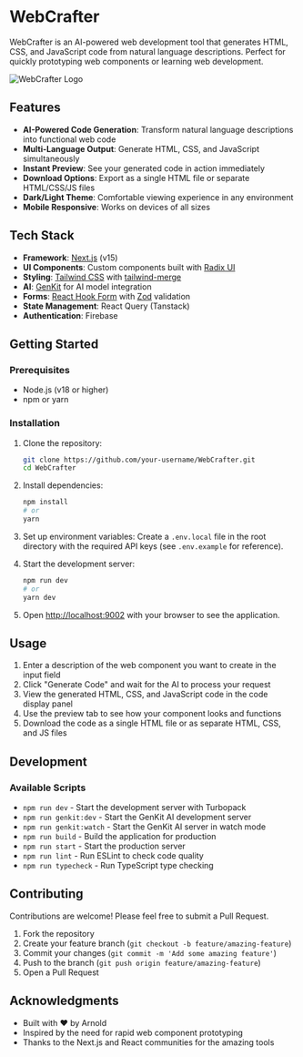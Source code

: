 # WebCrafter

WebCrafter is an AI-powered web development tool that generates HTML, CSS, and JavaScript code from natural language descriptions. Perfect for quickly prototyping web components or learning web development.

![WebCrafter Logo](public/favicon.ico)

## Features

- **AI-Powered Code Generation**: Transform natural language descriptions into functional web code
- **Multi-Language Output**: Generate HTML, CSS, and JavaScript simultaneously
- **Instant Preview**: See your generated code in action immediately
- **Download Options**: Export as a single HTML file or separate HTML/CSS/JS files
- **Dark/Light Theme**: Comfortable viewing experience in any environment
- **Mobile Responsive**: Works on devices of all sizes

## Tech Stack

- **Framework**: [Next.js](https://nextjs.org/) (v15)
- **UI Components**: Custom components built with [Radix UI](https://www.radix-ui.com/)
- **Styling**: [Tailwind CSS](https://tailwindcss.com/) with [tailwind-merge](https://github.com/dcastil/tailwind-merge)
- **AI**: [GenKit](https://genkit.ai/) for AI model integration
- **Forms**: [React Hook Form](https://react-hook-form.com/) with [Zod](https://github.com/colinhacks/zod) validation
- **State Management**: React Query (Tanstack)
- **Authentication**: Firebase

## Getting Started

### Prerequisites

- Node.js (v18 or higher)
- npm or yarn

### Installation

1. Clone the repository:
   ```bash
   git clone https://github.com/your-username/WebCrafter.git
   cd WebCrafter
   ```

2. Install dependencies:
   ```bash
   npm install
   # or
   yarn
   ```

3. Set up environment variables:
   Create a `.env.local` file in the root directory with the required API keys (see `.env.example` for reference).

4. Start the development server:
   ```bash
   npm run dev
   # or
   yarn dev
   ```

5. Open [http://localhost:9002](http://localhost:9002) with your browser to see the application.

## Usage

1. Enter a description of the web component you want to create in the input field
2. Click "Generate Code" and wait for the AI to process your request
3. View the generated HTML, CSS, and JavaScript code in the code display panel
4. Use the preview tab to see how your component looks and functions
5. Download the code as a single HTML file or as separate HTML, CSS, and JS files

## Development

### Available Scripts

- `npm run dev` - Start the development server with Turbopack
- `npm run genkit:dev` - Start the GenKit AI development server
- `npm run genkit:watch` - Start the GenKit AI server in watch mode
- `npm run build` - Build the application for production
- `npm run start` - Start the production server
- `npm run lint` - Run ESLint to check code quality
- `npm run typecheck` - Run TypeScript type checking

## Contributing

Contributions are welcome! Please feel free to submit a Pull Request.

1. Fork the repository
2. Create your feature branch (`git checkout -b feature/amazing-feature`)
3. Commit your changes (`git commit -m 'Add some amazing feature'`)
4. Push to the branch (`git push origin feature/amazing-feature`)
5. Open a Pull Request


## Acknowledgments

- Built with ❤️ by Arnold
- Inspired by the need for rapid web component prototyping
- Thanks to the Next.js and React communities for the amazing tools